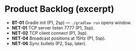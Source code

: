 # Product Backlog (excerpt)
- **BT-01** Gradle init (P1, 2sp) — `./gradlew run` opens window.
- **NET-01** TCP server listen 7777 (P1, 3sp).
- **NET-02** TCP client connect (P1, 3sp).
- **NET-04** Broadcast positions at 15Hz (P1, 5sp).
- **NET-06** Sync bullets (P2, 5sp, later).

